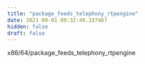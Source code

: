 ```yaml
---
title: "package_feeds_telephony_rtpengine"
date: 2021-09-01 09:32:49.337467
hidden: false
draft: false
---
```


x86/64/package_feeds_telephony_rtpengine

